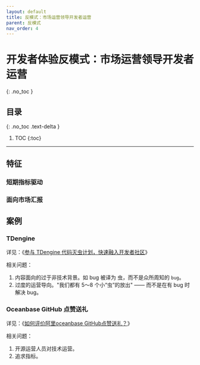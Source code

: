 ```yaml
---
layout: default
title: 反模式：市场运营领导开发者运营
parent: 反模式
nav_order: 4
---
```


# 开发者体验反模式：市场运营领导开发者运营
{: .no_toc }

## 目录
{: .no_toc .text-delta }

1. TOC
{:toc}

---


## 特征

### 短期指标驱动

### 面向市场汇报 

## 案例

### TDengine

详见：《[参与 TDengine 代码灭虫计划，快速融入开发者社区](https://mp.weixin.qq.com/s/mssWF5AoUG-vt-b5_QMtRA)》

相关问题：

1. 内容面向的过于非技术背景。如 bug 被译为 虫，而不是众所周知的 `bug`。
2. 过度的运营导向。"我们都有 5～8 个小“虫”的放出" —— 而不是在有 bug 时解决 bug。

### Oceanbase GitHub 点赞送礼

详见：《[如何评价阿里oceanbase GitHub点赞送礼？](https://www.zhihu.com/question/494108102)》

相关问题：

1. 开源运营人员对技术运营。
2. 追求指标。


    